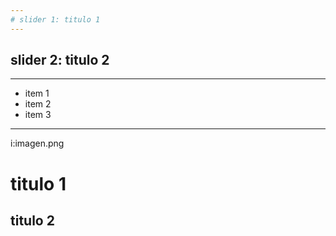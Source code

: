 ```yaml
---
# slider 1: titulo 1
---
```

## slider 2: titulo 2
---
* item 1
* item 2
* item 3
---
i:imagen.png
# titulo 1
## titulo 2

